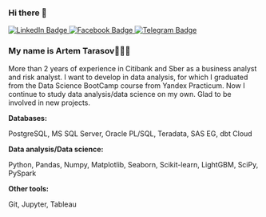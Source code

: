 ### Hi there 👋

<div id="badges">
  <a href="https://www.linkedin.com/in/artem-tarasov-a70a82279/">
    <img src="https://img.shields.io/badge/LinkedIn-blue?style=for-the-badge&logo=linkedin&logoColor=white" alt="LinkedIn Badge"/>
  </a>
  <a href="https://www.facebook.com/artyem1996">
    <img src="https://img.shields.io/badge/Facebook-%231877F2.svg?style=for-the-badge&logo=Facebook&logoColor=white" alt="Facebook Badge"/>
  </a>
  <a href="https://www.t.me/arty9001">
    <img src="https://img.shields.io/badge/Telegram-2CA5E0?style=for-the-badge&logo=telegram&logoColor=white" alt="Telegram Badge"/>
  </a>
</div>

### My name is Artem Tarasov👨🏼‍💻

More than 2 years of experience in Citibank and Sber as a business analyst and risk analyst. I want to develop in data analysis, for which I graduated from the Data Science BootCamp course from Yandex Practicum. Now I continue to study data analysis/data science on my own. Glad to be involved in new projects.

**Databases:**

PostgreSQL, MS SQL Server, Oracle PL/SQL, Teradata, SAS EG, dbt Cloud

**Data analysis/Data science:**

Python, Pandas, Numpy, Matplotlib, Seaborn, Scikit-learn, LightGBM, SciPy, PySpark

**Other tools:**

Git, Jupyter, Tableau
